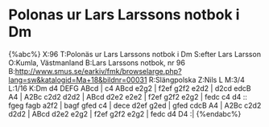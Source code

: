 # Polonas ur Lars Larssons notbok i Dm

{%abc%}
X:96
T:Polonäs ur Lars Larssons notbok i Dm
S:efter Lars Larsson
O:Kumla, Västmanland
B:Lars Larssons notbok, nr 96
B:http://www.smus.se/earkiv/fmk/browselarge.php?lang=sw&katalogid=Ma+18&bildnr=00031
R:Slängpolska
Z:Nils L
M:3/4
L:1/16
K:Dm
d4 DEFG ABcd | c4 ABcd e2g2 | f2ef g2f2 e2d2 | d2cd edcB A4 | 
A2Bc c2d2 d2d2 | ABcd d2e2 e2e2 | f2ef g2f2 e2g2 | fedc c4 d4 ::
fgeg fagb a2f2 | bagf gfed c4 | dece d2ef g2ed | gfed cdcB A4 | 
A2Bc c2d2 d2d2 | ABcd d2e2 e2g2 | f2ef g2f2 e2g2 | fedc d4 D4 :| 
{%endabc%}
